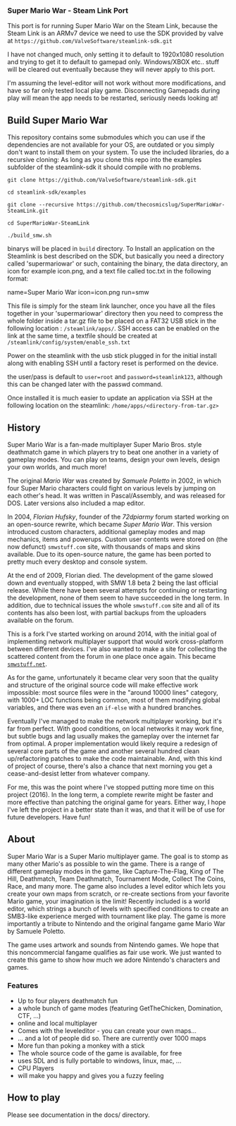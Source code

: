 ### Super Mario War - Steam Link Port

This port is for running Super Mario War on the Steam Link, because the Steam Link is an ARMv7 device we need to use the SDK provided by valve at `https://github.com/ValveSoftware/steamlink-sdk.git`

I have not changed much, only setting it to default to 1920x1080 resolution and trying to get it to default to  gamepad only.
Windows/XBOX etc.. stuff will be cleared out eventually because they will never apply to this port.

I'm assuming the level-editor will not work without more modifications, and have so far only tested local play game.
Disconnecting Gamepads during play will mean the app needs to be restarted, seriously needs looking at!

## Build Super Mario War

This repository contains some submodules which you can use if the dependencies are not available for your OS, are outdated or you simply don't want to install them on your system. To use the included libraries, do a recursive cloning:
As long as you clone this repo into the examples subfolder of the steamlink-sdk it should compile with no problems.

`git clone https://github.com/ValveSoftware/steamlink-sdk.git`

`cd steamlink-sdk/examples`

`git clone --recursive https://github.com/thecosmicslug/SuperMarioWar-SteamLink.git`

`cd SuperMarioWar-SteamLink`

`./build_smw.sh`

binarys will be placed in `build` directory. To Install an application on the Steamlink is best described on the SDK, but basically you need a directory called 'supermariowar' or such, containing the binary, the data directory, an icon for example icon.png, and a text file called toc.txt in the following format:

name=Super Mario War
icon=icon.png 
run=smw

This file is simply for the steam link launcher, once you have all the files together in your 'supermariowar' directory then you need to compress the whole folder inside a tar.gz file to be placed on a FAT32 USB stick in the following location : `/steamlink/apps/`.
SSH access can be enabled on the link at the same time, a textfile should be created  at `/steamlink/config/system/enable_ssh.txt`

Power on the steamlink with the usb stick plugged in for the initial install along with enabling SSH until a factory reset is performed on the device.

the user/pass is default to
`user=root` and 
`password=steamlink123`, although this can be changed later with the passwd command.
 
Once installed it is much easier to update an application via SSH at the following location on the steamlink:
`/home/apps/<directory-from-tar.gz>`

## History

Super Mario War is a fan-made multiplayer Super Mario Bros. style deathmatch game in which players try to beat one another in a variety of gameplay modes. You can play on teams, design your own levels, design your own worlds, and much more!

The original *Mario War* was created by *Samuele Poletto* in 2002, in which four Super Mario characters could fight on various levels by jumping on each other's head. It was written in Pascal/Assembly, and was released for DOS. Later versions also included a map editor.

In 2004, *Florian Hufsky*, founder of the *72dpiarmy* forum started working on an open-source rewrite, which became *Super Mario War*. This version introduced custom characters, additional gameplay modes and map mechanics, items and powerups. Custom user contents were stored on (the now defunct) `smwstuff.com` site, with thousands of maps and skins available. Due to its open-source nature, the game has been ported to pretty much every desktop and console system.

At the end of 2009, Florian died. The development of the game slowed down and eventually stopped, with SMW 1.8 beta 2 being the last official release. While there have been several attempts for continuing or restarting the development, none of them seem to have succeeded in the long term. In addition, due to technical issues the whole `smwstuff.com` site and all of its contents has also been lost, with partial backups from the uploaders available on the forum.

This is a fork I've started working on around 2014, with the initial goal of implementing network multiplayer support that would work cross-platform between different devices. I've also wanted to make a site for collecting the scattered content from the forum in one place once again. This became [`smwstuff.net`](http://smwstuff.net).

As for the game, unfortunately it became clear very soon that the quality and structure of the original source code will make effective work impossible: most source files were in the "around 10000 lines" category, with 1000+ LOC functions being common, most of them modifying global variables, and there was even an `if-else` with a hundred branches.

Eventually I've managed to make the network multiplayer working, but it's far from perfect. With good conditions, on local networks it may work fine, but subtle bugs and lag usually makes the gameplay over the internet far from optimal. A proper implementation would likely require a redesign of several core parts of the game and another several hundred clean up/refactoring patches to make the code maintainable. And, with this kind of project of course, there's also a chance that next morning you get a cease-and-desist letter from whatever company.

For me, this was the point where I've stopped putting more time on this project (2016). In the long term, a complete rewrite might be faster and more effective than patching the original game for years. Either way, I hope I've left the project in a better state than it was, and that it will be of use for future developers. Have fun!

## About

Super Mario War is a Super Mario multiplayer game. The goal is to stomp as many other Mario's as possible to win the game. There is a range of different gameplay modes in the game, like Capture-The-Flag, King of The Hill, Deathmatch, Team Deathmatch, Tournament Mode, Collect The Coins, Race, and many more. The game also includes a level editor which lets you create your own maps from scratch, or re-create sections from your favorite Mario game, your imagination is the limit! Recently included is a world editor, which strings a bunch of levels with specified conditions to create an SMB3-like experience merged with tournament like play. The game is more importantly a tribute to Nintendo and the original fangame game Mario War by Samuele Poletto.

The game uses artwork and sounds from Nintendo games. We hope that this noncommercial fangame qualifies as fair use work. We just wanted to create this game to show how much we adore Nintendo's characters and games.

### Features

- Up to four players deathmatch fun
- a whole bunch of game modes (featuring GetTheChicken, Domination, CTF, ...)
- online and local multiplayer
- Comes with the leveleditor - you can create your own maps...
- ... and a lot of people did so. There are currently over 1000 maps
- More fun than poking a monkey with a stick
- The whole source code of the game is available, for free
- uses SDL and is fully portable to windows, linux, mac, ...
- CPU Players
- will make you happy and gives you a fuzzy feeling

## How to play

Please see documentation in the docs/ directory.
